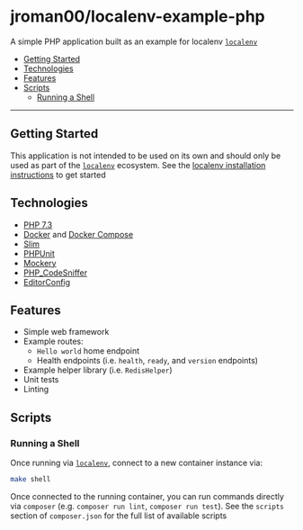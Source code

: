 <!-- omit in toc -->
# jroman00/localenv-example-php

A simple PHP application built as an example for localenv [`localenv`](https://github.com/jroman00/localenv)

- [Getting Started](#getting-started)
- [Technologies](#technologies)
- [Features](#features)
- [Scripts](#scripts)
  - [Running a Shell](#running-a-shell)

---

## Getting Started

This application is not intended to be used on its own and should only be used as part of the [`localenv`](https://github.com/jroman00/localenv) ecosystem. See the [localenv installation instructions](https://github.com/jroman00/localenv/blob/master/README.md) to get started

## Technologies

* [PHP 7.3](https://secure.php.net/)
* [Docker](https://www.docker.com/) and [Docker Compose](https://docs.docker.com/compose/)
* [Slim](https://www.slimframework.com/)
* [PHPUnit](https://phpunit.de/)
* [Mockery](http://docs.mockery.io/en/latest/)
* [PHP\_CodeSniffer](https://github.com/squizlabs/PHP_CodeSniffer)
* [EditorConfig](https://editorconfig.org/)

## Features

* Simple web framework
* Example routes:
  * `Hello world` home endpoint
  * Health endpoints (i.e. `health`, `ready`, and `version` endpoints)
* Example helper library (i.e. `RedisHelper`)
* Unit tests
* Linting

## Scripts

### Running a Shell

Once running via [`localenv`](https://github.com/jroman00/localenv), connect to a new container instance via:

```bash
make shell
```

Once connected to the running container, you can run commands directly via `composer` (e.g. `composer run lint`, `composer run test`). See the `scripts` section of `composer.json` for the full list of available scripts
